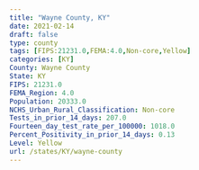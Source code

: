 ```yaml
---
title: "Wayne County, KY"
date: 2021-02-14
draft: false
type: county
tags: [FIPS:21231.0,FEMA:4.0,Non-core,Yellow]
categories: [KY]
County: Wayne County
State: KY
FIPS: 21231.0
FEMA_Region: 4.0
Population: 20333.0
NCHS_Urban_Rural_Classification: Non-core
Tests_in_prior_14_days: 207.0
Fourteen_day_test_rate_per_100000: 1018.0
Percent_Positivity_in_prior_14_days: 0.13
Level: Yellow
url: /states/KY/wayne-county
---
```



